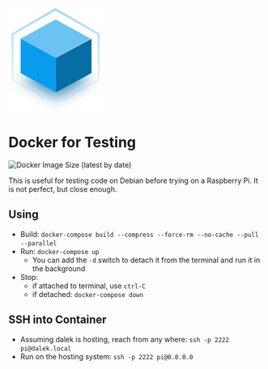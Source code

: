 ![](container.png)

# Docker for Testing

![Docker Image Size (latest by date)](https://img.shields.io/docker/image-size/walchko/raspberrypi)

This is useful for testing code on Debian before trying on a 
Raspberry Pi. It is not perfect, but close enough.

## Using

- Build: `docker-compose build --compress --force-rm --no-cache --pull --parallel`
- Run: `docker-compose up`
    - You can add the `-d` switch to detach it from the terminal and run it in the background
- Stop: 
    - if attached to terminal, use `ctrl-C`
    - if detached: `docker-compose down`

## SSH into Container

- Assuming dalek is hosting, reach from any where: `ssh -p 2222 pi@dalek.local`
- Run on the hosting system: `ssh -p 2222 pi@0.0.0.0`
